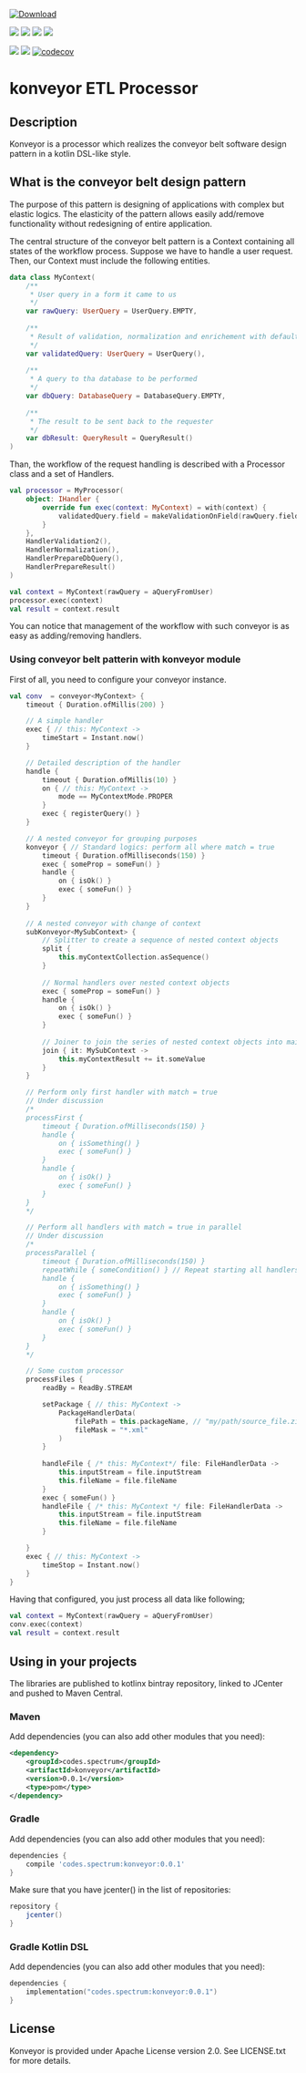 
[ ![Download](https://api.bintray.com/packages/spectrum-project/konveyor/konveyor/images/download.svg?version=0.1.8) ](https://bintray.com/spectrum-project/konveyor/konveyor/0.1.8/link)

![](https://img.shields.io/github/issues/spectrum-project/konveyor.svg)
![](https://img.shields.io/github/forks/spectrum-project/konveyor.svg)
![](https://img.shields.io/github/stars/spectrum-project/konveyor.svg)
![](https://img.shields.io/github/license/spectrum-project/konveyor.svg)

![](https://img.shields.io/circleci/project/github/spectrum-project/konveyor/master.svg?label=master&style=plastic)
![](https://img.shields.io/circleci/project/github/spectrum-project/konveyor/dev.svg?label=dev&style=plastic)
[![codecov](https://codecov.io/gh/spectrum-project/konveyor/branch/master/graph/badge.svg)](https://codecov.io/gh/spectrum-project/konveyor)
# konveyor ETL Processor

## Description

Konveyor is a processor which realizes the conveyor belt software design pattern in a kotlin DSL-like 
style.

## What is the conveyor belt design pattern

The purpose of this pattern is designing of applications with complex but elastic logics. The elasticity 
of the pattern allows easily add/remove functionality without redesigning of entire application.

The central structure of the conveyor belt pattern is a Context containing all states of the workflow 
process. Suppose we have to handle a user request. Then, our Context must include the following entities.

```kotlin
data class MyContext(
    /**
     * User query in a form it came to us 
     */
    var rawQuery: UserQuery = UserQuery.EMPTY,
    
    /**
     * Result of validation, normalization and enrichement with default values 
     */
    var validatedQuery: UserQuery = UserQuery(),
    
    /**
     * A query to tha database to be performed
     */
    var dbQuery: DatabaseQuery = DatabaseQuery.EMPTY,
    
    /**
     * The result to be sent back to the requester
     */
    var dbResult: QueryResult = QueryResult()
)
```

Than, the workflow of the request handling is described with a Processor class and a set of Handlers.

```kotlin
val processor = MyProcessor(
    object: IHandler {
        override fun exec(context: MyContext) = with(context) {
            validatedQuery.field = makeValidationOnField(rawQuery.field)
        }
    },
    HandlerValidation2(),
    HandlerNormalization(),
    HandlerPrepareDbQuery(),
    HandlerPrepareResult()
)

val context = MyContext(rawQuery = aQueryFromUser)
processor.exec(context)
val result = context.result
```

You can notice that management of the workflow with such conveyor is as easy as adding/removing handlers.

### Using conveyor belt patterin with konveyor module

First of all, you need to configure your conveyor instance.

```kotlin
val conv  = conveyor<MyContext> {
    timeout { Duration.ofMillis(200) }

    // A simple handler
    exec { // this: MyContext -> 
        timeStart = Instant.now() 
    }

    // Detailed description of the handler
    handle { 
        timeout { Duration.ofMillis(10) }
        on { // this: MyContext -> 
            mode == MyContextMode.PROPER 
        }
        exec { registerQuery() }
    }

    // A nested conveyor for grouping purposes
    konveyor { // Standard logics: perform all where match = true
        timeout { Duration.ofMilliseconds(150) }
        exec { someProp = someFun() }
        handle {
            on { isOk() }
            exec { someFun() }
        }
    }
    
    // A nested conveyor with change of context
    subKonveyor<MySubContext> {
        // Splitter to create a sequence of nested context objects
        split {
            this.myContextCollection.asSequence()
        }
        
        // Normal handlers over nested context objects
        exec { someProp = someFun() }
        handle {
            on { isOk() }
            exec { someFun() }
        }
        
        // Joiner to join the series of nested context objects into main context 
        join { it: MySubContext ->
            this.myContextResult += it.someValue 
        }
    }

    // Perform only first handler with match = true
    // Under discussion
    /*
    processFirst {
        timeout { Duration.ofMilliseconds(150) }
        handle {
            on { isSomething() }
            exec { someFun() }
        }
        handle {
            on { isOk() }
            exec { someFun() }
        }
    }
    */

    // Perform all handlers with match = true in parallel
    // Under discussion
    /*
    processParallel {
        timeout { Duration.ofMilliseconds(150) }
        repeatWhile { someCondition() } // Repeat starting all handlers while `someCondition()` is true
        handle {
            on { isSomething() }
            exec { someFun() }
        }
        handle {
            on { isOk() }
            exec { someFun() }
        }
    }
    */

    // Some custom processor
    processFiles {
        readBy = ReadBy.STREAM

        setPackage { // this: MyContext ->
            PackageHandlerData(
                filePath = this.packageName, // "my/path/source_file.zip"
                fileMask = "*.xml"
            )
        }
        
        handleFile { /* this: MyContext*/ file: FileHandlerData ->
            this.inputStream = file.inputStream
            this.fileName = file.fileName
        }
        exec { someFun() }
        handleFile { /* this: MyContext */ file: FileHandlerData ->
            this.inputStream = file.inputStream
            this.fileName = file.fileName
        }

    }
    exec { // this: MyContext ->
        timeStop = Instant.now()
    }
}
```

Having that configured, you just process all data like following;
```kotlin
val context = MyContext(rawQuery = aQueryFromUser)
conv.exec(context)
val result = context.result
```

## Using in your projects

The libraries are published to kotlinx bintray repository, linked to JCenter and pushed to Maven Central.

### Maven

Add dependencies (you can also add other modules that you need):

```xml
<dependency>
	<groupId>codes.spectrum</groupId>
	<artifactId>konveyor</artifactId>
	<version>0.0.1</version>
	<type>pom</type>
</dependency>
```

### Gradle

Add dependencies (you can also add other modules that you need):

```groovy
dependencies {
    compile 'codes.spectrum:konveyor:0.0.1'
}
```

Make sure that you have jcenter() in the list of repositories:

```groovy
repository {
    jcenter()
}
```

### Gradle Kotlin DSL
Add dependencies (you can also add other modules that you need):

```kotlin
dependencies {
    implementation("codes.spectrum:konveyor:0.0.1")
}
```

## License

Konveyor is provided under Apache License version 2.0. See LICENSE.txt for more details.
